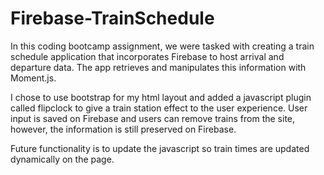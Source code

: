 # Firebase-TrainSchedule

In this coding bootcamp assignment, we were tasked with creating a train schedule application that incorporates Firebase to host arrival and departure data. The app retrieves and manipulates this information with Moment.js. 

I chose to use bootstrap for my html layout and added a javascript plugin called flipclock to give a train station effect to the user experience. User input is saved on Firebase and users can remove trains from the site, however, the information is still preserved on Firebase. 

Future functionality is to update the javascript so train times are updated dynamically on the page.